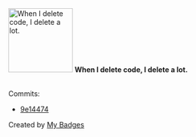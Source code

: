 <img src="https://my-badges.github.io/my-badges/mass-delete-commit.png" alt="When I delete code, I delete a lot." title="When I delete code, I delete a lot." width="128">
<strong>When I delete code, I delete a lot.</strong>
<br><br>

Commits:

- <a href="https://github.com/Hyle-org/devhub-hyle/commit/9e1447408998e6ce47935a308767004699b1fd11">9e14474</a>


Created by <a href="https://github.com/my-badges/my-badges">My Badges</a>